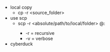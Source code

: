 - local copy
  - cp -r <source_folder> <dest-folder-path>
- use scp
  - scp -r <absolute/path/to/local/folder> <username>@<ip or domainname>:<absolute path to remote folder>
    - -r = recursive
    - -v = verbose
- cyberduck
